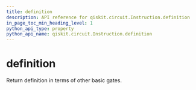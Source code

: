 ```yaml
---
title: definition
description: API reference for qiskit.circuit.Instruction.definition
in_page_toc_min_heading_level: 1
python_api_type: property
python_api_name: qiskit.circuit.Instruction.definition
---
```


# definition

Return definition in terms of other basic gates.

